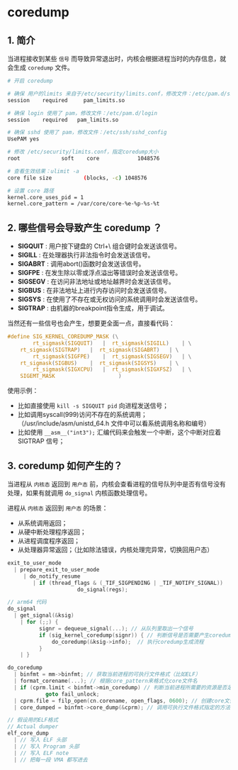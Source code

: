 # coredump

## 1. 简介

当进程接收到某些 `信号` 而导致异常退出时，内核会根据进程当时的内存信息，就会生成 `coredump` 文件。

```bash
# 开启 coredump

# 确保 用户的limits 来自于/etc/security/limits.conf，修改文件：/etc/pam.d/sshd
session    required     pam_limits.so

# 确保 login 使用了 pam，修改文件：/etc/pam.d/login
session    required   pam_limits.so

# 确保 sshd 使用了 pam，修改文件：/etc/ssh/sshd_config
UsePAM yes

# 修改 /etc/security/limits.conf，指定coredump大小
root             soft    core            1048576

# 查看生效结果：ulimit -a
core file size          (blocks, -c) 1048576

# 设置 core 路径
kernel.core_uses_pid = 1
kernel.core_pattern = /var/core/core-%e-%p-%s-%t
```

## 2. 哪些信号会导致产生 coredump ？

- **SIGQUIT** : 用户按下键盘的 Ctrl+\ 组合键时会发送该信号。
- **SIGILL** : 在处理器执行非法指令时会发送该信号。
- **SIGABRT** : 调用abort()函数时会发送该信号。
- **SIGFPE** : 在发生除以零或浮点溢出等错误时会发送该信号。
- **SIGSEGV** : 在访问非法地址或地址越界时会发送该信号。
- **SIGBUS** : 在非法地址上进行内存访问时会发送该信号。
- **SIGSYS** : 在使用了不存在或无权访问的系统调用时会发送该信号。
- **SIGTRAP** : 由机器的breakpoint指令生成，用于调试。

当然还有一些信号也会产生，想要更全面一点，直接看代码：
```c
#define SIG_KERNEL_COREDUMP_MASK (\
        rt_sigmask(SIGQUIT)   |  rt_sigmask(SIGILL)    | \
	rt_sigmask(SIGTRAP)   |  rt_sigmask(SIGABRT)   | \
        rt_sigmask(SIGFPE)    |  rt_sigmask(SIGSEGV)   | \
	rt_sigmask(SIGBUS)    |  rt_sigmask(SIGSYS)    | \
        rt_sigmask(SIGXCPU)   |  rt_sigmask(SIGXFSZ)   | \
	SIGEMT_MASK				       )
```

使用示例：

- 比如直接使用 `kill -s SIGQUIT pid` 向进程发送信号；
- 比如调用syscall(999)访问不存在的系统调用；（/usr/include/asm/unistd_64.h 文件中可以看系统调用名称和编号）
- 比如使用 `__asm__("int3");` 汇编代码来会触发一个中断，这个中断对应着 SIGTRAP 信号；

## 3. coredump 如何产生的？

当进程从 `内核态` 返回到 `用户态` 前，内核会查看进程的信号队列中是否有信号没有处理，如果有就调用 `do_signal` 内核函数处理信号。

进程从 `内核态` 返回到 `用户态` 的场景：

- 从系统调用返回；
- 从硬中断处理程序返回；
- 从进程调度程序返回；
- 从处理器异常返回；（比如除法错误，内核处理完异常，切换回用户态）

```c
exit_to_user_mode
  | prepare_exit_to_user_mode
     | do_notify_resume
        | if (thread_flags & (_TIF_SIGPENDING | _TIF_NOTIFY_SIGNAL))
				      do_signal(regs);

// arm64 代码
do_signal
  | get_signal(&ksig) 
    | for (;;) {
          signr = dequeue_signal(...); // 从队列里取出一个信号
          if (sig_kernel_coredump(signr)) { // 判断信号是否需要产生coredump
              do_coredump(&ksig->info);  // 执行coredump生成流程
          }
    | }

do_coredump
  | binfmt = mm->binfmt; // 获取当前进程的可执行文件格式（比如ELF）
  | format_corename(...); // 根据core_pattern来格式化core文件名
  | if (cprm.limit < binfmt->min_coredump) // 判断当前进程所需要的资源是否足够
			goto fail_unlock;
  | cprm.file = filp_open(cn.corename, open_flags, 0600); // 创建core文件
  | core_dumped = binfmt->core_dump(&cprm); // 调用可执行文件格式指定的方法，把进程内存信息写入core文件

// 假设用的ELF格式
// Actual dumper
elf_core_dump
  | // 写入 ELF 头部
  | // 写入 Program 头部
  | // 写入 ELF note
  | // 把每一段 VMA 都写进去
```
